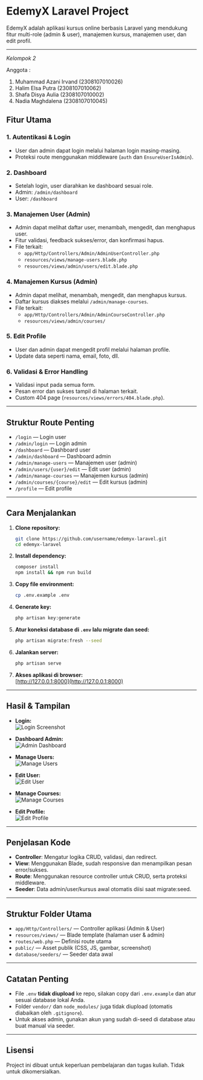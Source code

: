 # EdemyX Laravel Project

EdemyX adalah aplikasi kursus online berbasis Laravel yang mendukung fitur multi-role (admin & user), manajemen kursus, manajemen user, dan edit profil.

---

*Kelompok 2*

Anggota : 
1. Muhammad Azani Irvand (2308107010026)
2. Halim Elsa Putra (2308107010062)
3. Shafa Disya Aulia (2308107010002)
4. Nadia Maghdalena (2308107010045)

## Fitur Utama

### 1. **Autentikasi & Login**
- User dan admin dapat login melalui halaman login masing-masing.
- Proteksi route menggunakan middleware (`auth` dan `EnsureUserIsAdmin`).

### 2. **Dashboard**
- Setelah login, user diarahkan ke dashboard sesuai role.
- Admin: `/admin/dashboard`
- User: `/dashboard`

### 3. **Manajemen User (Admin)**
- Admin dapat melihat daftar user, menambah, mengedit, dan menghapus user.
- Fitur validasi, feedback sukses/error, dan konfirmasi hapus.
- File terkait:  
  - `app/Http/Controllers/Admin/AdminUserController.php`
  - `resources/views/manage-users.blade.php`
  - `resources/views/admin/users/edit.blade.php`

### 4. **Manajemen Kursus (Admin)**
- Admin dapat melihat, menambah, mengedit, dan menghapus kursus.
- Daftar kursus diakses melalui `/admin/manage-courses`.
- File terkait:  
  - `app/Http/Controllers/Admin/AdminCourseController.php`
  - `resources/views/admin/courses/`

### 5. **Edit Profile**
- User dan admin dapat mengedit profil melalui halaman profile.
- Update data seperti nama, email, foto, dll.

### 6. **Validasi & Error Handling**
- Validasi input pada semua form.
- Pesan error dan sukses tampil di halaman terkait.
- Custom 404 page (`resources/views/errors/404.blade.php`).

---

## Struktur Route Penting

- `/login` — Login user
- `/admin/login` — Login admin
- `/dashboard` — Dashboard user
- `/admin/dashboard` — Dashboard admin
- `/admin/manage-users` — Manajemen user (admin)
- `/admin/users/{user}/edit` — Edit user (admin)
- `/admin/manage-courses` — Manajemen kursus (admin)
- `/admin/courses/{course}/edit` — Edit kursus (admin)
- `/profile` — Edit profile

---

## Cara Menjalankan

1. **Clone repository:**
   ```sh
   git clone https://github.com/username/edemyx-laravel.git
   cd edemyx-laravel
   ```

2. **Install dependency:**
   ```sh
   composer install
   npm install && npm run build
   ```

3. **Copy file environment:**
   ```sh
   cp .env.example .env
   ```

4. **Generate key:**
   ```sh
   php artisan key:generate
   ```

5. **Atur koneksi database di `.env` lalu migrate dan seed:**
   ```sh
   php artisan migrate:fresh --seed
   ```

6. **Jalankan server:**
   ```sh
   php artisan serve
   ```

7. **Akses aplikasi di browser:**  
   [http://127.0.0.1:8000](http://127.0.0.1:8000)

---

## Hasil & Tampilan

- **Login:**  
  ![Login Screenshot](public/screenhasil/LoginPage.png)

- **Dashboard Admin:**  
  ![Admin Dashboard](public/screenhasil/DashboardAdmin.png)

- **Manage Users:**  
  ![Manage Users](public/screenhasil/ManageUsersPage.png)

- **Edit User:**  
  ![Edit User](public/screenhasil/EditUserPage.png)

- **Manage Courses:**  
  ![Manage Courses](public/screenhasil/ManageCoursePage.png)

- **Edit Profile:**  
  ![Edit Profile](public/screenhasil/ProfilePage.png)

---

## Penjelasan Kode

- **Controller**: Mengatur logika CRUD, validasi, dan redirect.
- **View**: Menggunakan Blade, sudah responsive dan menampilkan pesan error/sukses.
- **Route**: Menggunakan resource controller untuk CRUD, serta proteksi middleware.
- **Seeder**: Data admin/user/kursus awal otomatis diisi saat migrate:seed.

---

## Struktur Folder Utama

- `app/Http/Controllers/` — Controller aplikasi (Admin & User)
- `resources/views/` — Blade template (halaman user & admin)
- `routes/web.php` — Definisi route utama
- `public/` — Asset publik (CSS, JS, gambar, screenshot)
- `database/seeders/` — Seeder data awal

---

## Catatan Penting

- File `.env` **tidak diupload** ke repo, silakan copy dari `.env.example` dan atur sesuai database lokal Anda.
- Folder `vendor/` dan `node_modules/` juga tidak diupload (otomatis diabaikan oleh `.gitignore`).
- Untuk akses admin, gunakan akun yang sudah di-seed di database atau buat manual via seeder.

---

## Lisensi

Project ini dibuat untuk keperluan pembelajaran dan tugas kuliah. Tidak untuk dikomersialkan.


